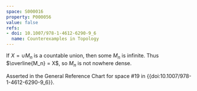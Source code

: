 ```yaml
---
space: S000016
property: P000056
value: false
refs:
- doi: 10.1007/978-1-4612-6290-9_6
  name: Counterexamples in Topology
---
```


If $X = \cup M_n$ is a countable union, then some $M_n$ is infinite. Thus $\overline{M_n} = X$, so $M_n$ is not nowhere dense.

Asserted in the General Reference Chart for space #19 in
{{doi:10.1007/978-1-4612-6290-9_6}}.
